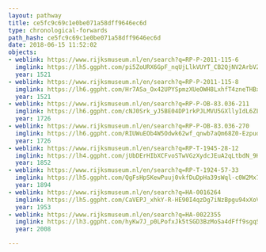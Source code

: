 ```yaml
---
layout: pathway
title: ce5fc9c69c1e0be071a58dff9646ec6d
type: chronological-forwards
path_hash: ce5fc9c69c1e0be071a58dff9646ec6d
date: 2018-06-15 11:52:02
objects:
- weblink: https://www.rijksmuseum.nl/en/search?q=RP-P-2011-115-6
  imglink: https://lh5.ggpht.com/pi5ZoURX6GpF_nqUjLlkVUYT_CB2QjNV2ArbVZ6hggAUIDk-VCb6I_uf-XaOQGJjhGcnrwGSD6DfZayQuNv0a1zwS2AR=s200
  year: 1521
- weblink: https://www.rijksmuseum.nl/en/search?q=RP-P-2011-115-8
  imglink: https://lh6.ggpht.com/Hr7ASa_Ox42UPYSpmzXUeOWH8LxhfT4zneTHBxx2cei2HDrfrdHM-GuKSid05xVx41wLaof57zO5XNGIqT9TC1C7LJg=s200
  year: 1521
- weblink: https://www.rijksmuseum.nl/en/search?q=RP-P-OB-83.036-211
  imglink: https://lh6.ggpht.com/cNJ0Srk_yJ5BE04DP1rkPJLMVU5GXllyIdL6ZL1GluNaZbMpC7gJudT61N0062x9YVJjpbmFnDgosCFENa_ci1ADEaw=s200
  year: 1726
- weblink: https://www.rijksmuseum.nl/en/search?q=RP-P-OB-83.036-270
  imglink: https://lh6.ggpht.com/RIUWuEOb4W5Odwk62wf_qnwb7aQm68Z0-EzpudR2syBYRmt9l2Z849aaHS_CaUjiC6sJmHR5E_GmbQvjw7iZI530hA=s200
  year: 1726
- weblink: https://www.rijksmuseum.nl/en/search?q=RP-T-1945-28-12
  imglink: https://lh4.ggpht.com/jUbDErHIbXCFvoSTwVGzXydcJEuA2qLtbdN_9H11S0FrIrlslnOFQ5ptwS0yR8REPmuJ8YdEyfiWx2XnyMpkIqNdgr8=s200
  year: 1852
- weblink: https://www.rijksmuseum.nl/en/search?q=RP-T-1924-57-33
  imglink: https://lh5.ggpht.com/QgFsHpSKewPuuj0vkfDuDpHa39sWql-c0W2Mx7uwusCzQvZZClynPc-uOSBaTNH_C3Gnn4YiiqA0lXEQjGa83G2M__k=s200
  year: 1894
- weblink: https://www.rijksmuseum.nl/en/search?q=HA-0016264
  imglink: https://lh5.ggpht.com/CaVEPJ_xhkY-R-HE90I4qzDg7iNzBpgu94xXoVxMa1D4UfwtKWUMcNcFLY33mkywW1eqW5RK7Ns-bFqaNaoQxBoiQwo=s200
  year: 1953
- weblink: https://www.rijksmuseum.nl/en/search?q=HA-0022355
  imglink: https://lh3.ggpht.com/hyKw7J_p0LPofxJk5tSGD3BzMoSa4dFff9sgqS3L8iWbCFCx7eIg7I1dhaTEEhz94X7sP8EuteXJ45DI7LZlA8Wwh_k=s200
  year: 2008

---
```

